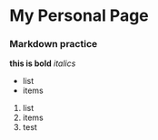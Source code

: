 # My Personal Page

### Markdown practice
  __this is bold__
  _italics_

- list
- items

1. list
2. items
3. test
